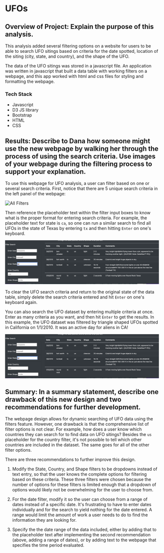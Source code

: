 # UFOs

## Overview of Project: Explain the purpose of this analysis.

This analysis added several filtering options on a website for users to be able to search UFO sitings based on criteria for the date spotted, location of the siting (city, state, and country), and the shape of the UFO.

The data of the UFO sitings was stored in a javascript file. An application was written in javascript that built a data table with working filters on a webpage, and this app worked with html and css files for styling and formatting the webpage. 

### Tech Stack
- Javascript
- D3 JS library
- Bootstrap
- HTML
- CSS

## Results: Describe to Dana how someone might use the new webpage by walking her through the process of using the search criteria. Use images of your webpage during the filtering process to support your explanation.

To use this webpage for UFO analysis, a user can filter based on one or several search criteria. First, notice that there are 5 unique search criteria in the left panel of the webpage:

![All Filters](/static/images//UFOs/images/All_Filters.png)

Then reference the placeholder text within the filter input boxes to know what is the proper format for entering search criteria. For example, the placeholder text for state is `ca`, so one can run a similar search to find all UFOs in the state of Texas by entering `tx` and then hitting `Enter` on one's keyboard. 

![Texas Filter](/static/images/Texas_Filter.png)

To clear the UFO search criteria and return to the original state of the data table, simply delete the search criteria entered and hit `Enter` on one's keyboard again.

You can also search the UFO dataset by entering multiple criteria at once. Enter as many criteria as you want, and then hit `Enter` to get the results. In this example, the UFO dataset was filtered by triangle shaped UFOs spotted in California on 1/1/2010. It was an active day for aliens in CA!

![Multiple Filters](/static/images/Texas_Filter.png)


## Summary: In a summary statement, describe one drawback of this new design and two recommendations for further development.

The webpage design allows for dynamic searching of UFO data using the filters feature. However, one drawback is that the comprehensive list of filter options is not clear. For example, how does a user know which countries they can search for to find data on UFO sitings? Besides the `us` placeholder for the country filter, it's not possible to tell which other countries are included in the dataset. The same goes for all of the other filter options.

There are three recommendations to further improve this design.

1. Modify the State, Country, and Shape filters to be dropdowns instead of text entry, so that the user knows the complete options for filtering based on these criteria. These three filters were chosen because the number of options for these filters is limited enough that a dropdown of options would likely not be overwhelming for the user to choose from.

2. For the date filter, modify it so the user can choose from a range of dates instead of a specific date. It's frustrating to have to enter dates individually and for the search to yield nothing for the date entered. A range would limit the amount of work a user needs to do to find the information they are looking for.

3. Specify the the date range of the data included, either by adding that to the placeholder text after implementing the second recommendation (above, adding a range of dates), or by adding text to the webpage that specifies the time period evaluated. 